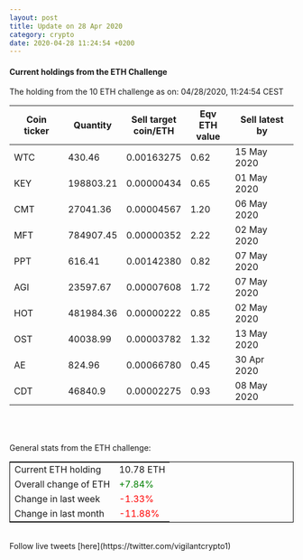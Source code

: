 ```yaml
---
layout: post
title: Update on 28 Apr 2020
category: crypto
date: 2020-04-28 11:24:54 +0200
---
```




#### Current holdings from the ETH Challenge

The holding from the 10 ETH challenge as on: 04/28/2020, 11:24:54 CEST

|Coin ticker|Quantity|Sell target<br>coin/ETH|Eqv ETH<br>value|Sell latest by|
|-----------|--------|-----------|-----------|--------------|
WTC|430.46|  0.00163275|0.62|15 May 2020|
KEY|198803.21|  0.00000434|0.65|01 May 2020|
CMT|27041.36|  0.00004567|1.20|06 May 2020|
MFT|784907.45|  0.00000352|2.22|02 May 2020|
PPT|616.41|  0.00142380|0.82|07 May 2020|
AGI|23597.67|  0.00007608|1.72|07 May 2020|
HOT|481984.36|  0.00000222|0.85|02 May 2020|
OST|40038.99|  0.00003782|1.32|13 May 2020|
AE|824.96|  0.00066780|0.45|30 Apr 2020|
CDT|46840.9|  0.00002275|0.93|08 May 2020|

<br>
<br>
<br>
General stats from the ETH challenge:

<table style="border:1px solid black;margin-left:auto;margin-right:auto;">
	<tbody>
	<tr>
		<td>Current ETH holding</td>
		<td>     10.78 ETH</td>
	</tr>
	<tr>
		<td>Overall change of ETH</td>
		<td><font color="green">+7.84%</font></td>
	</tr>
	<tr>
		<td>Change in last week</td>
		<td><font color="red">-1.33%</font></td>
	</tr>
	<tr>
		<td>Change in last month</td>
		<td><font color="red">-11.88%</font></td>
	</tr>
	</tbody>
</table>

<br>
Follow live tweets [here](https://twitter.com/vigilantcrypto1)
<br>
<br>